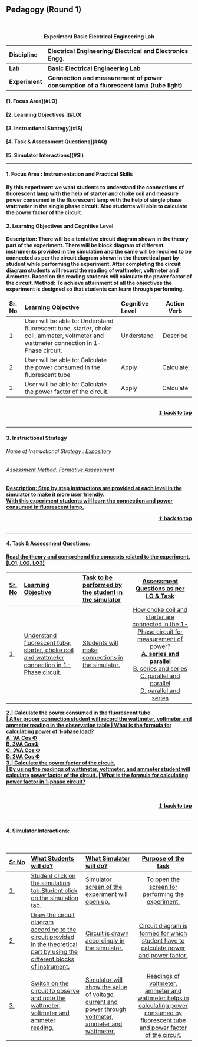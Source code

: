 ## Pedagogy (Round 1)
<p align="center">
<br>
<br>
<b> Experiment Basic Electrical Engineering Lab  <a name="top"></a> <br>
</p>

<b>Discipline | <b>Electrical Engineering/ Electrical and Electronics Engg.
:--|:--|
<b> Lab | <b> Basic Electrical Engineering Lab 
<b> Experiment|     <b> Connection and measurement of power consumption of a fluorescent lamp (tube light)


<h4> [1. Focus Area](#LO)
<h4> [2. Learning Objectives ](#LO)
<h4> [3. Instructional Strategy](#IS)
<h4> [4. Task & Assessment Questions](#AQ)
<h4> [5. Simulator Interactions](#SI)
<hr>

<a name="LO"></a>
#### 1. Focus Area : Instrumentation and Practical Skills
By this experiment we want students to understand the connections of fluorescent lamp with the help of starter and choke coil and measure power consumed in the fluorescent lamp with the help of single phase wattmeter in the single phase circuit. Also students will able to calculate the power factor of the circuit.

#### 2. Learning Objectives and Cognitive Level
Description: 
There will be a tentative circuit diagram shown in the theory part of the experiment. There will be block diagram of different instruments provided in the simulation and the same will be required to be connected as per the circuit diagram shown in the theoretical part by student while performing the experiment. After completing the circuit diagram students will record the reading of wattmeter, voltmeter and Ammeter. Based on the reading students will calculate the power factor of the circuit. 
Method:
To achieve attainment of all the objectives the experiment is designed so that students can learn through performing.


Sr. No |	Learning Objective	| Cognitive Level | Action Verb
:--|:--|:--|:-:
1.| User will be able to: Understand fluorescent tube, starter, choke coil, ammeter, voltmeter and wattmeter connection in 1-Phase circuit. | Understand | Describe  
2.| User will be able to: Calculate the power consumed in the fluorescent tube | Apply | Calculate 
3.| User will be able to: Calculate the  power factor of the circuit. | Apply | Calculate


<br/>
<div align="right">
    <b><a href="#top">↥ back to top</a></b>
</div>
<br/>
<hr>

<a name="IS"></a>
#### 3. Instructional Strategy
###### Name of Instructional Strategy  :    <u> Expository
###### Assessment Method: Formative Assessment

<u> <b>Description: </b> Step by step instructions are provided at each level in the simulator to make it more user friendly. </u>
<br>With this experiment students will learn the connection and power consumed in fluorescent lamp.
<br/>
<div align="right">
    <b><a href="#top">↥ back to top</a></b>
</div>
<br/>
<hr>

<a name="AQ"></a>
#### 4. Task & Assessment Questions:

Read the theory and comprehend the concepts related to the experiment. [LO1, LO2, LO3]
<br>

Sr. No |	Learning Objective	| Task to be performed by <br> the student  in the simulator | Assessment Questions as per LO & Task
:--|:--|:--|:-:
1.| Understand fluorescent tube, starter, choke coil and wattmeter connection in 1-Phase circuit. <br> | Students will make connections in the simulator. | How choke coil and starter are connected in the 1-Phase circuit for measurement of power? <br> <b>A. series and parallel </b><br> B. series and series <br> C. parallel and parallel <br> D. parallel and series <br>

2.| Calculate the power consumed in the fluorescent tube <br> | After proper connection student will record the wattmeter, voltmeter and ammeter reading in the observation table | What is the formula for calculating power of 1-phase load? <br><b> A. VA Cos Φ </b><br> B. 3VA CosΦ <br> C. 3VA Cos Φ <br> D. 2VA Cos Φ <br>
3.| Calculate the  power factor of the circuit.<br> | By using the readings of wattmeter, voltmeter, and ammeter student will calculate power factor of the circuit. | What is the formula for calculating power factor in 1-phase circuit?


 <br>
<br/>
<div align="right">
    <b><a href="#top">↥ back to top</a></b>
</div>
<br/>
<hr>

<a name="SI"></a>

#### 4. Simulator Interactions:
<br>

Sr.No | What Students will do? |	What Simulator will do?	| Purpose of the task
:--|:--|:--|:--:
1.| Student click on the simulation tab.Student click on the simulation tab. | Simulator screen of the experiment will open up.  | To open the screen for performing the experiment.
2.| Draw the circuit diagram according to the circuit provided in the theoretical part by using the different blocks of instrument. | Circuit is drawn accordingly in the simulator.  | Circuit diagram is formed for which student have to calculate power and power factor.
3.| Switch on the circuit to observe and note the wattmeter, voltmeter and ammeter reading.  | Simulator will show the value of voltage, current and power through voltmeter, ammeter and wattmeter.  | Readings of voltmeter, ammeter and wattmeter helps in calculating power consumed by fluorescent tube and power factor of the circuit.
